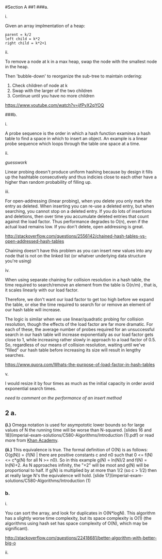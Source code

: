 #Section A
##1
###a.

i. 

Given an array implmentation of a heap:
```
parent = k/2
left child = k*2
right child = k*2+1
```

ii.

To remove a node at k in a max heap, swap the node with the smallest node in the heap. 

Then 'bubble-down' to reorganize the sub-tree to maintain ordering:

1. Check children of node at k 
2. Swap with the larger of the two children
3. Continue until you have no more children


https://www.youtube.com/watch?v=ijfPvX2qYOQ

###b.

i.

A probe sequence is the order in which a hash function examines a hash table to find a space in which to insert an object. An example is a linear probe sequence which loops through the table one space at a time.

ii.

*guesswork*

Linear probing doesn't produce uniform hashing because by design it fills up the hashtable consecutively and thus indicies close to each other have a higher than random probability of filling up.


iii. 

For open-addressing (linear probing), when you delete you only mark the entry as deleted. When inserting you can re-use a deleted entry, but when searching, you cannot stop on a deleted entry. If you do lots of insertions and deletions, then over time you accumulate deleted entries that count against the load factor. Thus performance degrades to O(n), even if the actual load remains low. If you don't delete, open addressing is great.

http://stackoverflow.com/questions/2556142/chained-hash-tables-vs-open-addressed-hash-tables

Chaining doesn't have this problem as you can insert new values into any node that is not on the linked list (or whatver underlying data structure you're using)

iv. 

When using separate chaining for collision resolution in a hash table, the time required to search/remove an element from the table is  O(n/m) , that is, it scales linearly with our load factor.

Therefore, we don't want our load factor to get too high before we expand the table, or else the time required to search for or remove an element of our hash table will increase.

The logic is similar when we use linear/quadratic probing for collision resolution, though the effects of the load factor are far more dramatic. For each of these, the average number of probes required for an unsuccessful search in our hash table will increase exponentially as our load factor gets close to 1, while increasing rather slowly in approach to a load factor of 0.5.
So, regardless of our means of collision resolution, waiting until we've "filled" our hash table before increasing its size will result in lengthy searches.

https://www.quora.com/Whats-the-purpose-of-load-factor-in-hash-tables

v. 

I would resize it by four times as much as the initial capacity in order avoid exponential search times.

*need to comment on the performance of an insert method*

## 2 a.

**(i.)** Omega notation is used for asympototic lower bounds so for large values of N the running time will be worse than N-squared.
[slides 16 and 18](imperial-exam-solutions/C580-Algorithms/Introduction (1).pdf) or read more from [Khan Academy](https://www.khanacademy.org/computing/computer-science/algorithms/asymptotic-notation/a/big-big-omega-notation).

**(ii.)** This equivalence is true. The formal definition of O(N) is as follows: O(g(N)) = {f(N) | there are positive constants c and n0 such that 0 <= f(N) <= c*g(N) for all N >= n0}. So in this example g(N) = ln(N)/2 and f(N) = ln(N)+2. As N approaches infinity, the "+2" will be moot and g(N) will be proportional to half. If g(N) is multiplied by at more than 1/2 (so c > 1/2) then at really large N's the equivalence will hold. [slide 17](imperial-exam-solutions/C580-Algorithms/Introduction (1)

### b.

i. 

You can sort the array, and look for duplicates in O(N*logN). This algorithm has a slightly worse time complexity, but its space complexity is O(1) (the algorithms using hash set has space complexity of O(N), which may be significant).

http://stackoverflow.com/questions/22418681/better-algorithm-with-better-big-o

ii.














